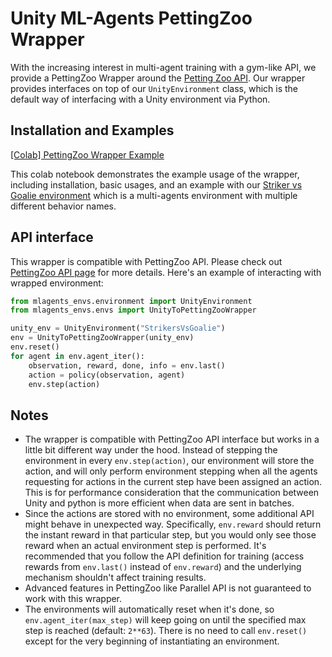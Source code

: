 # Unity ML-Agents PettingZoo Wrapper

With the increasing interest in multi-agent training with a gym-like API, we provide a
PettingZoo Wrapper around the [Petting Zoo API](https://www.pettingzoo.ml/). Our wrapper
provides interfaces on top of our `UnityEnvironment` class, which is the default way of
interfacing with a Unity environment via Python.

## Installation and Examples

[[Colab] PettingZoo Wrapper Example](https://colab.research.google.com/github/Unity-Technologies/ml-agents/blob/develop-python-api-ga/ml-agents-envs/colabs/Colab_PettingZoo.ipynb)

This colab notebook demonstrates the example usage of the wrapper, including installation,
basic usages, and an example with our
[Striker vs Goalie environment](https://github.com/Unity-Technologies/ml-agents/blob/main/docs/Learning-Environment-Examples.md#strikers-vs-goalie)
which is a multi-agents environment with multiple different behavior names.

## API interface

This wrapper is compatible with PettingZoo API. Please check out
[PettingZoo API page](https://www.pettingzoo.ml/api) for more details.
Here's an example of interacting with wrapped environment:

```python
from mlagents_envs.environment import UnityEnvironment
from mlagents_envs.envs import UnityToPettingZooWrapper

unity_env = UnityEnvironment("StrikersVsGoalie")
env = UnityToPettingZooWrapper(unity_env)
env.reset()
for agent in env.agent_iter():
    observation, reward, done, info = env.last()
    action = policy(observation, agent)
    env.step(action)
```

## Notes
- The wrapper is compatible with PettingZoo API interface but works in a little bit
  different way under the hood. Instead of stepping the environment in every `env.step(action)`,
  our environment will store the action, and will only perform environment stepping when all the
  agents requesting for actions in the current step have been assigned an action. This is for
  performance consideration that the communication between Unity and python is more efficient
  when data are sent in batches.
- Since the actions are stored with no environment, some additional API might behave in unexpected
  way. Specifically, `env.reward` should return the instant reward in that particular step, but you
  would only see those reward when an actual environment step is performed. It's recommended that
  you follow the API definition for training (access rewards from `env.last()` instead of
  `env.reward`) and the underlying mechanism shouldn't affect training results.
- Advanced features in PettingZoo like Parallel API is not guaranteed to work with this wrapper.
- The environments will automatically reset when it's done, so `env.agent_iter(max_step)` will
  keep going on until the specified max step is reached (default: `2**63`). There is no need to
  call `env.reset()` except for the very beginning of instantiating an environment.

